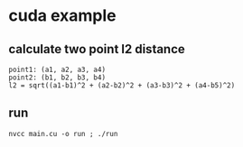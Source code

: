 # cuda example

## calculate two point l2 distance
```shell
point1: (a1, a2, a3, a4)
point2: (b1, b2, b3, b4)
l2 = sqrt((a1-b1)^2 + (a2-b2)^2 + (a3-b3)^2 + (a4-b5)^2)
```

## run
```shell
nvcc main.cu -o run ; ./run
```

